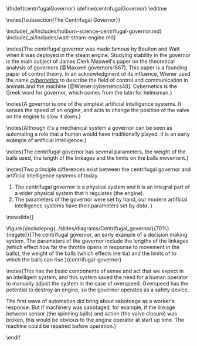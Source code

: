 \ifndef{centrifugalGovernor}
\define{centrifugalGovernor}
\editme

\notes{\subsection{The Centrifugal Governor}}

\include{_ai/includes/holborn-science-centrifugal-governor.md}
\include{_ai/includes/watt-steam-engine.md}

\notes{The centrifugal governor was made famous by Boulton and Watt when it was deployed in the steam engine. Studying stability in the governor is the main subject of James Clerk Maxwell's paper on the theoretical analysis of governors [@Maxwell:governors1867]. This paper is a founding paper of control theory. In an acknowledgment of its influence, Wiener used the name [*cybernetics*](https://en.wikipedia.org/wiki/Cybernetics) to describe the field of control and communication in animals and the machine [@Wiener:cybernetics48]. Cybernetics is the Greek word for governor, which comes from the latin for helmsman.}

\notes{A governor is one of the simplest artificial intelligence systems. It senses the speed of an engine, and acts to change the position of the valve on the engine to slow it down.}

\notes{Although it's a mechanical system a governor can be seen as automating a role that a human would have traditionally played. It is an early example of artificial intelligence.}

\notes{The centrifugal governor has several parameters, the weight of the balls used, the length of the linkages and the limits on the balls movement.}

\notes{Two principle differences exist between the centrifugal governor and artificial intelligence systems of today.

1. The centrifugal governor is a physical system and it is an integral part of a wider physical system that it regulates (the engine).
2. The parameters of the governor were set by hand, our modern artificial intelligence systems have their parameters set by *data*.
}

\newslide{}

\figure{\includepng{../slides/diagrams/Centrifugal_governor}{70%}{negate}}{The centrifugal governor, an early example of a decision making system. The parameters of the governor include the lengths of the linkages (which effect how far the throttle opens in response to movement in the balls), the weight of the balls (which effects inertia) and the limits of to which the balls can rise.}{centrifugal-governor}


\notes{This has the basic components of sense and act that we expect in an intelligent system, and this system saved the need for a human operator to manually adjust the system in the case of overspeed. Overspeed has the potential to destroy an engine, so the governor operates as a safety device.

The first wave of automation did bring about sabotoage as a worker's response. But if machinery was sabotaged, for example, if the linkage between sensor (the spinning balls) and action (the valve closure) was broken, this would be obvious to the engine operator at start up time. The machine could be repaired before operation.}


\endif
